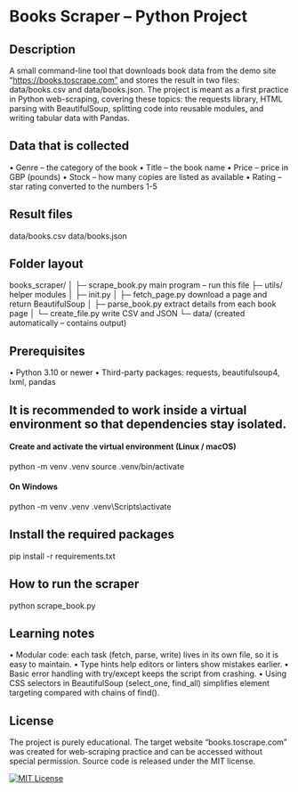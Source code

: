 # Books Scraper – Python Project

## Description
A small command-line tool that downloads book data from the demo site “https://books.toscrape.com” and stores the result in two files: data/books.csv and data/books.json.
The project is meant as a first practice in Python web-scraping, covering these topics: the requests library, HTML parsing with BeautifulSoup, splitting code into reusable modules, and writing tabular data with Pandas.

## Data that is collected
• Genre – the category of the book
• Title – the book name
• Price – price in GBP (pounds)
• Stock – how many copies are listed as available
• Rating – star rating converted to the numbers 1-5

## Result files
data/books.csv
data/books.json

## Folder layout

books_scraper/
│
├─ scrape_book.py main program – run this file
├─ utils/ helper modules
│ ├─ init.py
│ ├─ fetch_page.py download a page and return BeautifulSoup
│ ├─ parse_book.py extract details from each book page
│ └─ create_file.py write CSV and JSON
└─ data/ (created automatically – contains output)

## Prerequisites
• Python 3.10 or newer
• Third-party packages: requests, beautifulsoup4, lxml, pandas

## It is recommended to work inside a virtual environment so that dependencies stay isolated.

#### Create and activate the virtual environment (Linux / macOS)
python -m venv .venv
source .venv/bin/activate

#### On Windows
python -m venv .venv
.venv\Scripts\activate

## Install the required packages
pip install -r requirements.txt

## How to run the scraper
python scrape_book.py

## Learning notes
• Modular code: each task (fetch, parse, write) lives in its own file, so it is easy to maintain.
• Type hints help editors or linters show mistakes earlier.
• Basic error handling with try/except keeps the script from crashing.
• Using CSS selectors in BeautifulSoup (select_one, find_all) simplifies element targeting compared with chains of find().

## License
The project is purely educational. The target website “books.toscrape.com” was created for web-scraping practice and can be accessed without special permission.
Source code is released under the MIT license.

[![MIT License](https://img.shields.io/badge/License-MIT-green.svg)](https://choosealicense.com/licenses/mit/)